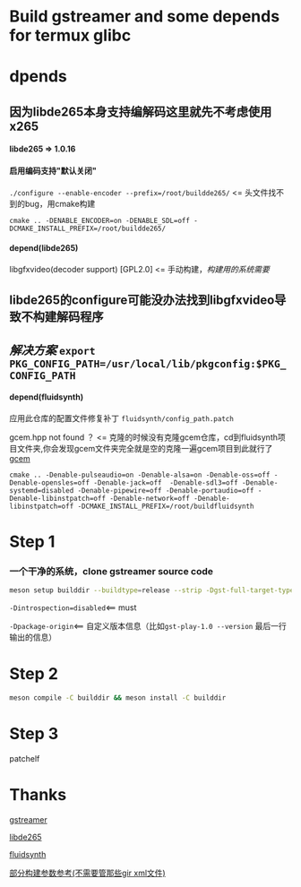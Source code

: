 # Build gstreamer and some depends for termux glibc

# dpends

## 因为libde265本身支持编解码这里就先不考虑使用x265

#### libde265 => 1.0.16  
#### 启用编码支持"默认关闭"

```./configure --enable-encoder --prefix=/root/buildde265/``` <= 头文件找不到的bug，用cmake构建

```cmake .. -DENABLE_ENCODER=on -DENABLE_SDL=off -DCMAKE_INSTALL_PREFIX=/root/buildde265/```

#### depend(libde265)

  libgfxvideo(decoder support) [GPL2.0] <= 手动构建，*构建用的系统需要*

  ## libde265的configure可能没办法找到libgfxvideo导致不构建解码程序

  ## *解决方案* ```export PKG_CONFIG_PATH=/usr/local/lib/pkgconfig:$PKG_CONFIG_PATH```

#### depend(fluidsynth)

  应用此仓库的配置文件修复补丁
  ```fluidsynth/config_path.patch```

  gcem.hpp not found ？ <= 克隆的时候没有克隆gcem仓库，cd到fluidsynth项目文件夹,你会发现gcem文件夹完全就是空的克隆一遍gcem项目到此就行了 [gcem](https://github.com/kthohr/gcem)

```cmake .. -Denable-pulseaudio=on -Denable-alsa=on -Denable-oss=off -Denable-opensles=off -Denable-jack=off  -Denable-sdl3=off -Denable-systemd=disabled -Denable-pipewire=off -Denable-portaudio=off -Denable-libinstpatch=off -Denable-network=off -Denable-libinstpatch=off -DCMAKE_INSTALL_PREFIX=/root/buildfluidsynth```

# Step 1

### 一个干净的系统，clone gstreamer source code

```bash
meson setup builddir --buildtype=release --strip -Dgst-full-target-type=shared_library -Dintrospection=disabled -Dgst-full-libraries=app,video,player -Dbase=enabled -Dgood=enabled -Dbad=enabled -Dugly=enabled -Dlibav=enabled -Dtests=disabled -Dexamples=disabled -Dges=disabled -Dpython=disabled -Ddevtools=disabled -Dgstreamer:check=disabled -Dgstreamer:benchmarks=disabled -Dgstreamer:libunwind=disabled -Dgstreamer:libdw=disabled -Dgstreamer:bash-completion=enabled  -Dgst-plugins-good:cairo=disabled -Dgst-plugins-good:gdk-pixbuf=disabled -Dgst-plugins-good:oss=disabled -Dgst-plugins-good:oss4=disabled -Dgst-plugins-good:v4l2=disabled -Dgst-plugins-good:aalib=disabled -Dgst-plugins-good:jack=disabled -Dgst-plugins-good:pulse=enabled -Dgst-plugins-good:adaptivedemux2=disabled -Dgst-plugins-good:v4l2=disabled -Dgst-plugins-good:libcaca=enabled -Dgst-plugins-base:examples=disabled -Dgst-plugins-base:alsa=enabled -Dgst-plugins-base:pango=disabled -Dgst-plugins-base:x11=enabled -Dgst-plugins-bad:gpl=enabled -Dgst-plugins-bad:androidmedia=disabled -Dgst-plugins-bad:rtmp=disabled -Dgst-plugins-bad:shm=disabled -Dgst-plugins-bad:zbar=disabled -Dgst-plugins-bad:webp=disabled -Dgst-plugins-bad:hls-crypto=openssl -Dgst-plugins-bad:kms=disabled -Dgst-plugins-bad:vulkan=enabled -Dgst-plugins-bad:vulkan-windowing=x11 -Dgst-plugins-bad:vulkan-video=enabled -Dgst-plugins-bad:dash=disabled -Dgst-plugins-bad:analyticsoverlay=disabled -Dgst-plugins-bad:nvcodec=disabled -Dgst-plugins-bad:uvch264=disabled -Dgst-plugins-bad:v4l2codecs=disabled -Dgst-plugins-bad:udev=disabled -Dgst-plugins-bad:libde265=enabled -Dgst-plugins-bad:smoothstreaming=disabled -Dgst-plugins-bad:fluidsynth=enabled -Dffmpeg=vulkan:enabled -Dpackage-origin="[gstremaer-termux] (https://github.com/Waim908/gstreamer-termux)  ᗜˬᗜ" --prefix=/root/gst
```

```-Dintrospection=disabled```<== must

```-Dpackage-origin```<== 自定义版本信息（比如```gst-play-1.0 --version``` 最后一行输出的信息）

# Step 2

```bash
meson compile -C builddir && meson install -C builddir
```

# Step 3

patchelf

# Thanks

[gstreamer](https://gitlab.freedesktop.org/gstreamer/gstreamer)

[libde265]()

[fluidsynth](https://github.com/FluidSynth/fluidsynth)

[部分构建参数参考(不需要管那些gir xml文件)](https://github.com/termux/termux-packages)